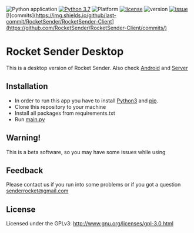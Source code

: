 ![Python application](https://github.com/RocketSender/RocketSender-Client/workflows/Python%20application/badge.svg)
[![Python 3.7](https://img.shields.io/badge/python-3.7-blue.svg)](https://www.python.org/downloads/release/python-370/)
![Platform](https://img.shields.io/badge/Platform-Windows/Linux/MacOS-brightgreen)
[![license](https://img.shields.io/github/license/RocketSender/RocketSender-Client)](https://github.com/RocketSender/RocketSender-Client/blob/master/LICENSE)
![version](https://img.shields.io/badge/Version-Beta%20v0.1-yellow)
[![issue](https://img.shields.io/github/issues/RocketSender/RocketSender-Client)](https://github.com/RocketSender/RocketSender-Client/issues)
[![commits](https://img.shields.io/github/last-commit/RocketSender/RocketSender-Client](https://github.com/RocketSender/RocketSender-Client/commits/)
# Rocket Sender Desktop
This is a desktop version of Rocket Sender. Also check [Android](https://github.com/RocketSender/RocketSender-Android) and [Server](https://github.com/RocketSender/RocketSender-Server)
## Installation
* In order to run this app you have to install [Python3](https://python.org) and [pip](https://packaging.python.org/key_projects/#pip).
* Clone this repository to your machine
* Install all packages from requirements.txt
* Run [main.py](https://github.com/RocketSender/RocketSender-Client/blob/master/main.py)

## Warning!
This is a beta software, so you may have some issues while using
## Feedback 
Please contact us if you run into some problems or if you got a question senderrocket@gmail.com

## License
Licensed under the GPLv3: http://www.gnu.org/licenses/gpl-3.0.html
